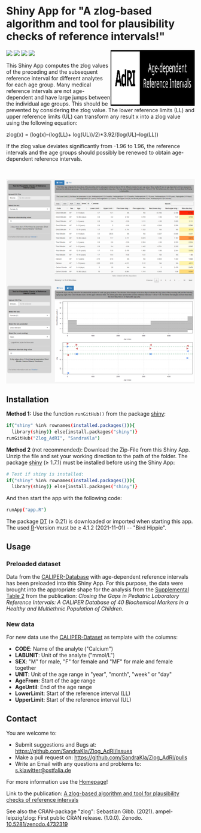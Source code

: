 # Shiny App for "A zlog-based algorithm and tool for plausibility checks of reference intervals!"

<img src="www/Logo.svg" width="225px" height="150px" align="right"/>

![](https://img.shields.io/github/license/SandraKla/Zlog_AdRI.svg)
![](https://img.shields.io/github/last-commit/SandraKla/Zlog_AdRI/master.svg)
![](https://img.shields.io/github/languages/count/SandraKla/Zlog_AdRI.svg)
![](https://img.shields.io/github/languages/top/SandraKla/Zlog_AdRI.svg)

This Shiny App computes the zlog values of the preceding and the subsequent reference interval for different analytes for each age group. Many medical reference intervals are not age-dependent and have large jumps between the individual age groups. This should be prevented by considering the zlog value. The lower reference limits (LL) and upper reference limits (UL) can transform any result x into a zlog value using the following equation: 

zlog(x) = (log(x)–(log(LL)+ log(UL))/2)*3.92/(log(UL)–log(LL))

If the zlog value deviates significantly from -1.96 to 1.96, the reference intervals and the age groups should possibly be renewed to obtain age-dependent reference intervals.
<p>&nbsp</p>
<img src="docs/table.png" align="center"/>
<img src="docs/shiny.png" align="center"/>

## Installation 

**Method 1:**
Use the function ```runGitHub()``` from the package [shiny](https://cran.r-project.org/web/packages/shiny/index.html):

```bash
if("shiny" %in% rownames(installed.packages())){
  library(shiny)} else{install.packages("shiny")}
runGitHub("Zlog_AdRI", "SandraKla")
```

**Method 2** (not recommended):
Download the Zip-File from this Shiny App. Unzip the file and set your working direction to the path of the folder. 
The package [shiny](https://cran.r-project.org/web/packages/shiny/index.html) (≥ 1.7.1) must be installed before using the Shiny App:

```bash
# Test if shiny is installed:
if("shiny" %in% rownames(installed.packages())){
  library(shiny)} else{install.packages("shiny")}
```
And then start the app with the following code:
```bash
runApp("app.R")
```

The package [DT](https://cran.r-project.org/web/packages/DT/index.html) (≥ 0.21) is downloaded or imported when starting this app. The used [R](https://www.r-project.org)-Version must be ≥ 4.1.2 (2021-11-01) -- "Bird Hippie".

## Usage

### Preloaded dataset
Data from the [CALIPER-Database](https://caliper.research.sickkids.ca/#/) with age-dependent reference intervals has been preloaded into this Shiny App. For this purpose, the data were brought into the appropriate shape for the analysis from the [Supplemental Table 2](https://academic.oup.com/clinchem/article/58/5/854/5620695#supplementary-data) from the publication: *Closing the Gaps in Pediatric Laboratory Reference Intervals: A CALIPER Database of 40 Biochemical Markers in a Healthy and Multiethnic Population of Children*. 

### New data
For new data use the [CALIPER-Dataset](https://github.com/SandraKla/Zlog_AdRI/blob/master/data/CALIPER.csv) as template with the columns: 

* **CODE**: Name of the analyte ("Calcium") 
* **LABUNIT**: Unit of the analyte ("mmol/L")
* **SEX**: "M" for male, "F" for female and "MF" for male and female together
* **UNIT**: Unit of the age range in "year", "month", "week" or "day"
* **AgeFrom**: Start of the age range 
* **AgeUntil**: End of the age range 
* **LowerLimit**: Start of the reference interval (LL)
* **UpperLimit**: Start of the reference interval (UL)

## Contact

You are welcome to:
- Submit suggestions and Bugs at: https://github.com/SandraKla/Zlog_AdRI/issues
- Make a pull request on: https://github.com/SandraKla/Zlog_AdRI/pulls
- Write an Email with any questions and problems to: s.klawitter@ostfalia.de

For more information use the [Homepage](https://sandrakla.github.io/Zlog_AdRI/)! 

Link to the publication: [A zlog-based algorithm and tool for plausibility checks of reference intervals](https://www.degruyter.com/document/doi/10.1515/cclm-2022-0688/html)

See also the CRAN-package "zlog": Sebastian Gibb. (2021). ampel-leipzig/zlog: First public CRAN release. (1.0.0). Zenodo. [10.5281/zenodo.4732319](https://doi.org/10.5281/zenodo.4732319)
